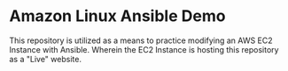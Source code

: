 # Amazon Linux Ansible Demo

This repository is utilized as a means to practice modifying an AWS EC2 Instance with Ansible. Wherein the EC2 Instance is hosting this repository as a "Live" website.
